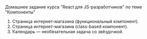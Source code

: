 Домашнее задание курса "React для JS-разработчиков" по теме "Компоненты"

1. Страница интернет-магазина (функциональный компонент).
2. Страница интернет-магазина (class-based компонент).
3. Календарь — необязательная задача со звёздочкой.
